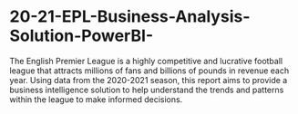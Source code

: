 # 20-21-EPL-Business-Analysis-Solution-PowerBI-
The English Premier League is a highly competitive and lucrative football league that attracts millions  of fans and billions of pounds in revenue each year. Using data from the 2020-2021 season, this  report aims to provide a business intelligence solution to help understand the trends and patterns  within the league to make informed decisions.
